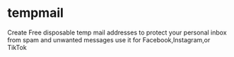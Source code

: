 # tempmail
Create Free disposable temp mail addresses to protect your personal inbox from spam and unwanted messages use it for Facebook,Instagram,or TikTok
